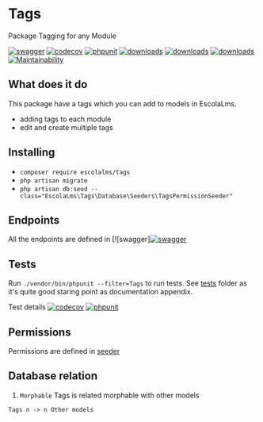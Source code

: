 # Tags
Package Tagging for any Module

[![swagger](https://img.shields.io/badge/documentation-swagger-green)](https://escolalms.github.io/Tags/)
[![codecov](https://codecov.io/gh/EscolaLMS/Tags/branch/main/graph/badge.svg?token=ci4VPQbrOI)](https://codecov.io/gh/EscolaLMS/Tags)
[![phpunit](https://github.com/EscolaLMS/Tags/actions/workflows/test.yml/badge.svg)](https://github.com/EscolaLMS/Tags/actions/workflows/test.yml)
[![downloads](https://img.shields.io/packagist/dt/escolalms/tags)](https://packagist.org/packages/escolalms/tags)
[![downloads](https://img.shields.io/packagist/v/escolalms/tags)](https://packagist.org/packages/escolalms/tags)
[![downloads](https://img.shields.io/packagist/l/escolalms/tags)](https://packagist.org/packages/escolalms/tags)
[![Maintainability](https://api.codeclimate.com/v1/badges/f235cc5ffdde4318a4a0/maintainability)](https://codeclimate.com/github/EscolaLMS/Tags/maintainability)


## What does it do

This package have a tags which you can add to models in EscolaLms.

- adding tags to each module
- edit and create multiple tags

## Installing

- `composer require escolalms/tags`
- `php artisan migrate`
- `php artisan db:seed --class="EscolaLms\Tags\Database\Seeders\TagsPermissionSeeder"`

## Endpoints

All the endpoints are defined in [![swagger][![swagger](https://img.shields.io/badge/documentation-swagger-green)](https://escolalms.github.io/Tags/)

## Tests

Run `./vendor/bin/phpunit --filter=Tags` to run tests. See [tests](tests) folder as it's quite good staring point as documentation appendix.

Test details [![codecov](https://codecov.io/gh/EscolaLMS/Tags/branch/main/graph/badge.svg?token=ci4VPQbrOI)](https://codecov.io/gh/EscolaLMS/Tags) [![phpunit](https://github.com/EscolaLMS/Tags/actions/workflows/test.yml/badge.svg)](https://github.com/EscolaLMS/Tags/actions/workflows/test.yml)

## Permissions

Permissions are defined in [seeder](vendor/escolalms/tags/database/seeders/TagsPermissionSeeder.php)

## Database relation

1. `Morphable` Tags is related morphable with other models
```
Tags n -> n Other models
```

